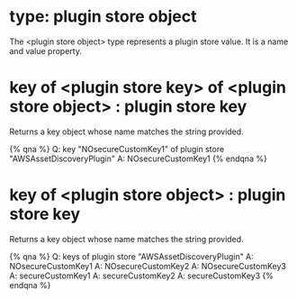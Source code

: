 # type: plugin store object

The &lt;plugin store object&gt; type represents a plugin store value. It is a name and value property.

# key of &lt;plugin store key&gt; of &lt;plugin store object&gt; : plugin store key

Returns a key object whose name matches the string provided.

{% qna %}
Q: key "NOsecureCustomKey1" of plugin store "AWSAssetDiscoveryPlugin"
A: NOsecureCustomKey1
{% endqna %}

# key of &lt;plugin store object&gt; : plugin store key

Returns a key object whose name matches the string provided.

{% qna %}
Q: keys of plugin store "AWSAssetDiscoveryPlugin"
A: NOsecureCustomKey1
A: NOsecureCustomKey2
A: NOsecureCustomKey3
A: secureCustomKey1
A: secureCustomKey2
A: secureCustomKey3
{% endqna %}
